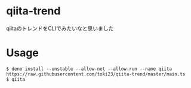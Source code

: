 # qiita-trend
qiitaのトレンドをCLIでみたいなと思いました
# Usage 
```
$ deno install --unstable --allow-net --allow-run --name qiita https://raw.githubusercontent.com/toki23/qiita-trend/master/main.ts
$ qiita
```
